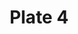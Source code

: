 ---
flag: 
order: '4'
pid: '4'
an: '6'
title: Plate 4
rev_year: 
_date: '1797'
caption: Toquet froncé à coulisses. Redingotte croiseée. Schall long chaine d'or portant
  un couer en cristal.
translation: 'Gathered toquet (peasant style bonnet) with wings. Crossed over-sized
  coat. Long shawl, gold chain with a crystal spout. '
student: Meghan Collins
keywords: 
column: 
flag_translation: x
permalink: /plates/4
layout: plate-page
---